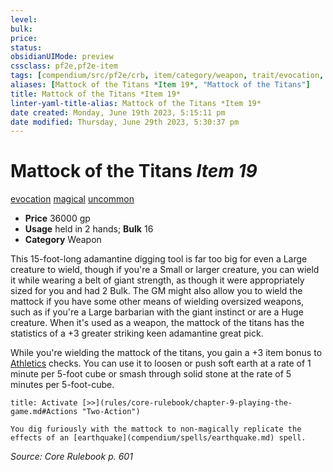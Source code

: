 ```yaml
---
level:
bulk:
price:
status:
obsidianUIMode: preview
cssclass: pf2e,pf2e-item
tags: [compendium/src/pf2e/crb, item/category/weapon, trait/evocation, trait/magical, trait/uncommon]
aliases: [Mattock of the Titans *Item 19*, "Mattock of the Titans"]
title: Mattock of the Titans *Item 19*
linter-yaml-title-alias: Mattock of the Titans *Item 19*
date created: Monday, June 19th 2023, 5:15:11 pm
date modified: Thursday, June 29th 2023, 5:30:37 pm
---
```


# Mattock of the Titans *Item 19*

[evocation](rules/traits/evocation.md) [magical](rules/traits/magical.md) [uncommon](rules/traits/uncommon.md)  

- **Price** 36000 gp
- **Usage** held in 2 hands; **Bulk** 16
- **Category** Weapon

This 15-foot-long adamantine digging tool is far too big for even a Large creature to wield, though if you're a Small or larger creature, you can wield it while wearing a belt of giant strength, as though it were appropriately sized for you and had 2 Bulk. The GM might also allow you to wield the mattock if you have some other means of wielding oversized weapons, such as if you're a Large barbarian with the giant instinct or are a Huge creature. When it's used as a weapon, the mattock of the titans has the statistics of a +3 greater striking keen adamantine great pick.

While you're wielding the mattock of the titans, you gain a +3 item bonus to [Athletics](compendium/skills.md#Athletics) checks. You can use it to loosen or push soft earth at a rate of 1 minute per 5-foot cube or smash through solid stone at the rate of 5 minutes per 5-foot-cube.

```ad-embed-ability
title: Activate [>>](rules/core-rulebook/chapter-9-playing-the-game.md#Actions "Two-Action")

You dig furiously with the mattock to non-magically replicate the effects of an [earthquake](compendium/spells/earthquake.md) spell.
```

*Source: Core Rulebook p. 601*
